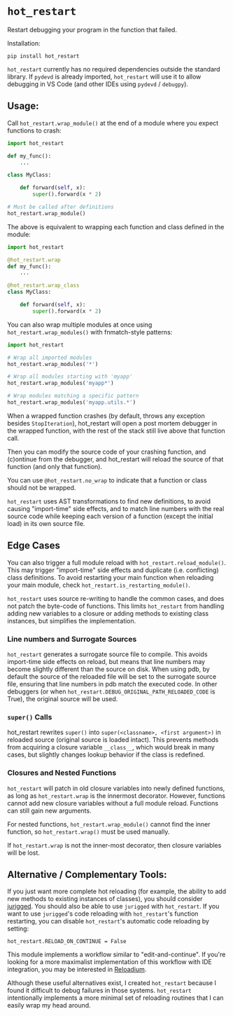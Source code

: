 # `hot_restart`

Restart debugging your program in the function that failed.

Installation:
```
pip install hot_restart
```

`hot_restart` currently has no required dependencies outside the standard library.
If `pydevd` is already imported, `hot_restart` will use it to allow debugging
in VS Code (and other IDEs using `pydevd` / `debugpy`).

## Usage:

Call `hot_restart.wrap_module()` at the end of a module where you expect
functions to crash:

```python
import hot_restart

def my_func():
    ...

class MyClass:

    def forward(self, x):
        super().forward(x * 2)

# Must be called after definitions
hot_restart.wrap_module()
```


The above is equivalent to wrapping each function and class defined in the module:

```python
import hot_restart

@hot_restart.wrap
def my_func():
    ...

@hot_restart.wrap_class
class MyClass:

    def forward(self, x):
        super().forward(x * 2)
```

You can also wrap multiple modules at once using `hot_restart.wrap_modules()` with 
fnmatch-style patterns:

```python
import hot_restart

# Wrap all imported modules
hot_restart.wrap_modules('*')

# Wrap all modules starting with 'myapp'
hot_restart.wrap_modules('myapp*')

# Wrap modules matching a specific pattern
hot_restart.wrap_modules('myapp.utils.*')
```

When a wrapped function crashes (by default, throws any exception besides
`StopIteration`), hot_restart will open a post mortem debugger in the wrapped
function, with the rest of the stack still live above that function call.

Then you can modify the source code of your crashing function, and (c)ontinue
from the debugger, and hot_restart will reload the source of that function (and
only that function).

You can use `@hot_restart.no_wrap` to indicate that a function or class should
not be wrapped.

`hot_restart` uses AST transformations to find new definitions, to avoid
causing "import-time" side effects, and to match line numbers with the real
source code while keeping each version of a function (except the initial load)
in its own source file.

## Edge Cases

You can also trigger a full module reload with `hot_restart.reload_module()`.
This may trigger "import-time" side effects and duplicate (i.e. conflicting)
class definitions. To avoid restarting your main function when reloading your
main module, check `hot_restart.is_restarting_module()`.

`hot_restart` uses source re-writing to handle the common cases, and does not
patch the byte-code of functions.
This limits `hot_restart` from handling adding new variables to a closure or
adding methods to existing class instances, but simplifies the implementation.

### Line numbers and Surrogate Sources
`hot_restart` generates a surrogate source file to compile.
This avoids import-time side effects on reload, but means that line numbers may
become slightly different than the source on disk.
When using pdb, by default the source of the reloaded file will be set to the
surrogate source file, ensuring that line numbers in pdb match the executed
code. In other debuggers (or when
`hot_restart.DEBUG_ORIGINAL_PATH_RELOADED_CODE` is True), the original source
will be used.

### `super()` Calls

hot_restart rewrites `super()` into `super(<classname>, <first argument>)` in
reloaded source (original source is loaded intact). This prevents methods from
acquiring a closure variable `__class__`, which would break in many cases, but
slightly changes lookup behavior if the class is redefined.

### Closures and Nested Functions

`hot_restart` will patch in old closure variables into newly defined functions,
as long as `hot_restart.wrap` is the innermost decorator. However, functions
cannot add new closure variables without a full module reload. Functions can
still gain new arguments.

For nested functions, `hot_restart.wrap_module()` cannot find the inner
function, so `hot_restart.wrap()` must be used manually.

If `hot_restart.wrap` is not the inner-most decorator, then closure variables
will be lost.


## Alternative / Complementary Tools:

If you just want more complete hot reloading (for example, the ability to add
new methods to existing instances of classes), you should consider
[jurigged](https://github.com/breuleux/jurigged). You should also be able to
use `jurigged` with `hot_restart`. If you want to use `jurigged`'s code
reloading with `hot_restart`'s function restarting, you can disable
`hot_restart`'s automatic code reloading by setting:

```
hot_restart.RELOAD_ON_CONTINUE = False
```

This module implements a workflow similar to "edit-and-continue".
If you're looking for a more maximalist implementation of this workflow with
IDE integration, you may be interested in
[Reloadium](https://github.com/reloadware/reloadium).

Although these useful alternatives exist, I created `hot_restart` because
I found it difficult to debug failures in those systems.
`hot_restart` intentionally implements a more minimal set of reloading routines
that I can easily wrap my head around.
